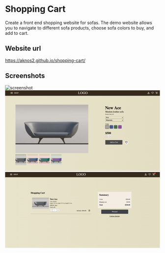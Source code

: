 # Shopping Cart

Create a front end shopping website for sofas. The demo website allows you to navigate to different sofa products, choose sofa colors to buy, and add to cart.

## Website url

https://aknos2.github.io/shopping-cart/

## Screenshots

<img src="./src/assets/screenshot1.png" alt="screenshot">
<img src="./src/assets/screenshot2.png" alt="screenshot">
<img src="./src/assets/screenshot3.png" alt="screenshot">
